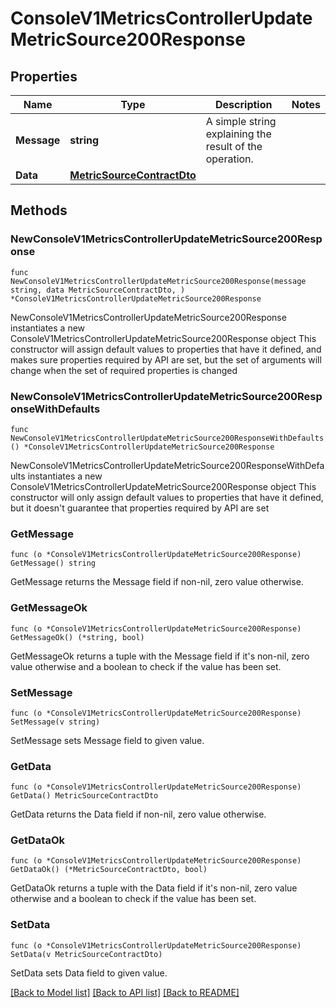 # ConsoleV1MetricsControllerUpdateMetricSource200Response

## Properties

Name | Type | Description | Notes
------------ | ------------- | ------------- | -------------
**Message** | **string** | A simple string explaining the result of the operation. | 
**Data** | [**MetricSourceContractDto**](MetricSourceContractDto.md) |  | 

## Methods

### NewConsoleV1MetricsControllerUpdateMetricSource200Response

`func NewConsoleV1MetricsControllerUpdateMetricSource200Response(message string, data MetricSourceContractDto, ) *ConsoleV1MetricsControllerUpdateMetricSource200Response`

NewConsoleV1MetricsControllerUpdateMetricSource200Response instantiates a new ConsoleV1MetricsControllerUpdateMetricSource200Response object
This constructor will assign default values to properties that have it defined,
and makes sure properties required by API are set, but the set of arguments
will change when the set of required properties is changed

### NewConsoleV1MetricsControllerUpdateMetricSource200ResponseWithDefaults

`func NewConsoleV1MetricsControllerUpdateMetricSource200ResponseWithDefaults() *ConsoleV1MetricsControllerUpdateMetricSource200Response`

NewConsoleV1MetricsControllerUpdateMetricSource200ResponseWithDefaults instantiates a new ConsoleV1MetricsControllerUpdateMetricSource200Response object
This constructor will only assign default values to properties that have it defined,
but it doesn't guarantee that properties required by API are set

### GetMessage

`func (o *ConsoleV1MetricsControllerUpdateMetricSource200Response) GetMessage() string`

GetMessage returns the Message field if non-nil, zero value otherwise.

### GetMessageOk

`func (o *ConsoleV1MetricsControllerUpdateMetricSource200Response) GetMessageOk() (*string, bool)`

GetMessageOk returns a tuple with the Message field if it's non-nil, zero value otherwise
and a boolean to check if the value has been set.

### SetMessage

`func (o *ConsoleV1MetricsControllerUpdateMetricSource200Response) SetMessage(v string)`

SetMessage sets Message field to given value.


### GetData

`func (o *ConsoleV1MetricsControllerUpdateMetricSource200Response) GetData() MetricSourceContractDto`

GetData returns the Data field if non-nil, zero value otherwise.

### GetDataOk

`func (o *ConsoleV1MetricsControllerUpdateMetricSource200Response) GetDataOk() (*MetricSourceContractDto, bool)`

GetDataOk returns a tuple with the Data field if it's non-nil, zero value otherwise
and a boolean to check if the value has been set.

### SetData

`func (o *ConsoleV1MetricsControllerUpdateMetricSource200Response) SetData(v MetricSourceContractDto)`

SetData sets Data field to given value.



[[Back to Model list]](../README.md#documentation-for-models) [[Back to API list]](../README.md#documentation-for-api-endpoints) [[Back to README]](../README.md)


